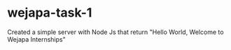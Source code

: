 # wejapa-task-1
Created a simple server with Node Js that return "Hello World, Welcome to Wejapa Internships"
